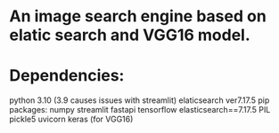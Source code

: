 # An image search engine based on elatic search and VGG16 model.
# Dependencies:
  python 3.10 (3.9 causes issues with streamlit)
  elaticsearch ver7.17.5
  pip packages:
    numpy
    streamlit
    fastapi
    tensorflow
    elasticsearch==7.17.5
    PIL
    pickle5
    uvicorn
    keras (for VGG16)
  
